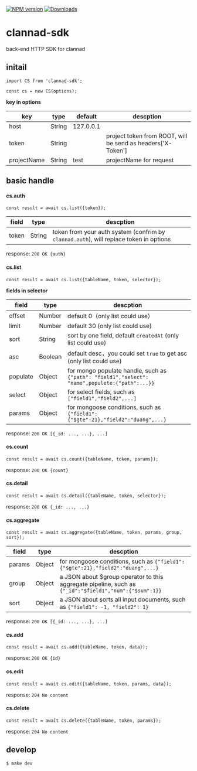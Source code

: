 [![NPM version](https://img.shields.io/npm/v/clannad-sdk.svg)](https://www.npmjs.com/package/clannad-sdk) [![Downloads](https://img.shields.io/npm/dm/clannad-sdk.svg)](http://badge.fury.io/js/clannad-sdk)

# clannad-sdk
back-end HTTP SDK for clannad

## initail

```
import CS from 'clannad-sdk';

const cs = new CS(options);
```

**key in options**

| key | type | default | descption |
| ---- | ---- | ------- | ----- |
| host | String | 127.0.0.1 |  |
| token | String | | project token from ROOT, will be send as headers['X-Token'] |
| projectName | String | test | projectName for request |

## basic handle

#### cs.auth

```
const result = await cs.list({token});
```

| field | type | descption |
| --- | --- | --- |
| token | String | token from your auth system (confrim by `clannad.auth`), will replace token in options |

response: `200 OK {auth}`

#### cs.list

```
const result = await cs.list({tableName, token, selector});
```

**fields in selector**

| field | type | descption |
| --- | --- | --- |
| offset | Number | default 0（only list could use） |
| limit | Number | default 30 (only list could use) |
| sort | String | sort by one field, default `createdAt` (only list could use) |
| asc | Boolean | default desc，you could set `true` to get asc (only list could use) |
| populate | Object | for mongo populate handle, such as `{"path": "field1","select": "name",populete:{"path":...}}` |
| select | Object | for select fields, such as `["field1","field2",...]` |
| params | Object | for mongoose conditions, such as `{"field1":{"$gte":21},"field2":"duang",...}` |

response: `200 OK [{_id: ..., ...}, ...]`

#### cs.count

```
const result = await cs.count({tableName, token, params});
```

response: `200 OK {count}`

#### cs.detail

```
const result = await cs.detail({tableName, token, selector});
```

response: `200 OK {_id: ..., ...}`

#### cs.aggregate

```
const result = await cs.aggregate({tableName, token, params, group, sort});
```

| field | type | descption |
| --- | --- | --- |
| params | Object | for mongoose conditions, such as `{"field1":{"$gte":21},"field2":"duang",...}` |
| group | Object | a JSON about $group operator to this aggregate pipeline, such as `{"_id":"$field1","num":{"$sum":1}}` |
| sort | Object | a JSON about sorts all input documents, such as `{"field1": -1, "field2": 1}` |

response: `200 OK [{_id: ..., ...}, ...]`

#### cs.add

```
const result = await cs.add({tableName, token, data});
```

response: `200 OK {id}`

#### cs.edit

```
const result = await cs.edit({tableName, token, params, data});
```

response: `204 No content`

#### cs.delete

```
const result = await cs.delete({tableName, token, params});
```

response: `204 No content`

## develop

```
$ make dev
```
